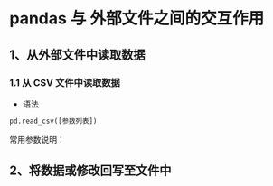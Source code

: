 # pandas 与 外部文件之间的交互作用

## 1、从外部文件中读取数据

### 1.1 从 CSV 文件中读取数据
- 语法  
```py
pd.read_csv([参数列表])
```

常用参数说明：  


## 2、将数据或修改回写至文件中